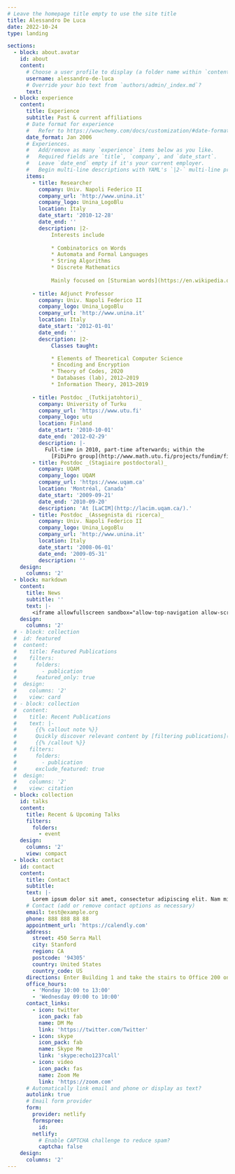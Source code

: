 ```yaml
---
# Leave the homepage title empty to use the site title
title: Alessandro De Luca
date: 2022-10-24
type: landing

sections:
  - block: about.avatar
    id: about
    content:
      # Choose a user profile to display (a folder name within `content/authors/`)
      username: alessandro-de-luca
      # Override your bio text from `authors/admin/_index.md`?
      text:
  - block: experience
    content:
      title: Experience
      subtitle: Past & current affiliations
      # Date format for experience
      #   Refer to https://wowchemy.com/docs/customization/#date-format
      date_format: Jan 2006
      # Experiences.
      #   Add/remove as many `experience` items below as you like.
      #   Required fields are `title`, `company`, and `date_start`.
      #   Leave `date_end` empty if it's your current employer.
      #   Begin multi-line descriptions with YAML's `|2-` multi-line prefix.
      items:
        - title: Researcher
          company: Univ. Napoli Federico II
          company_url: 'http://www.unina.it'
          company_logo: Unina_LogoBlu
          location: Italy
          date_start: '2010-12-28'
          date_end: ''
          description: |2-
              Interests include
              
              * Combinatorics on Words
              * Automata and Formal Languages
              * String Algorithms
              * Discrete Mathematics
              
              Mainly focused on [Sturmian words](https://en.wikipedia.org/wiki/Sturmian_word) and generalizations, periodicity, (pseudo-)palindromes…
          
        - title: Adjunct Professor
          company: Univ. Napoli Federico II
          company_logo: Unina_LogoBlu
          company_url: 'http://www.unina.it'
          location: Italy
          date_start: '2012-01-01'
          date_end: ''
          description: |2-
              Classes taught:

              * Elements of Theoretical Computer Science
              * Encoding and Encryption
              * Theory of Codes, 2020
              * Databases (lab), 2012–2019
              * Information Theory, 2013–2019
              
        - title: Postdoc _(Tutkijatohtori)_
          company: University of Turku
          company_url: 'https://www.utu.fi'
          company_logo: utu
          location: Finland
          date_start: '2010-10-01'
          date_end: '2012-02-29'
          description: |-
            Full-time in 2010, part-time afterwards; within the
              [FiDiPro group](http://www.math.utu.fi/projects/fundim/fidipro/).
        - title: Postdoc _(Stagiaire postdoctoral)_
          company: UQAM
          company_logo: UQAM
          company_url: 'https://www.uqam.ca'
          location: 'Montréal, Canada'
          date_start: '2009-09-21'
          date_end: '2010-09-20'
          description: 'At [LaCIM](http://lacim.uqam.ca/).'
        - title: Postdoc _(Assegnista di ricerca)_
          company: Univ. Napoli Federico II
          company_logo: Unina_LogoBlu
          company_url: 'http://www.unina.it'
          location: Italy
          date_start: '2008-06-01'
          date_end: '2009-05-31'
          description: ''
    design:
      columns: '2'
  - block: markdown
    content:
      title: News
      subtitle: ''
      text: |-
        <iframe allowfullscreen sandbox="allow-top-navigation allow-scripts allow-popups allow-popups-to-escape-sandbox" width="480" height="640" src="https://www.mastofeed.com/apiv2/feed?userurl=https%3A%2F%2Fmathstodon.xyz%2Fusers%2Ftao&theme=auto&size=100&header=true&replies=false&boosts=true"></iframe>
    design:
      columns: '2'
  # - block: collection
  #  id: featured
  #  content:
  #    title: Featured Publications
  #    filters:
  #      folders:
  #        - publication
  #      featured_only: true
  #  design:
  #    columns: '2'
  #    view: card
  # - block: collection
  #  content:
  #    title: Recent Publications
  #    text: |-
  #      {{% callout note %}}
  #      Quickly discover relevant content by [filtering publications](./publication/).
  #      {{% /callout %}}
  #    filters:
  #      folders:
  #        - publication
  #      exclude_featured: true
  #  design:
  #    columns: '2'
  #    view: citation
  - block: collection
    id: talks
    content:
      title: Recent & Upcoming Talks
      filters:
        folders:
          - event
    design:
      columns: '2'
      view: compact
  - block: contact
    id: contact
    content:
      title: Contact
      subtitle:
      text: |-
        Lorem ipsum dolor sit amet, consectetur adipiscing elit. Nam mi diam, venenatis ut magna et, vehicula efficitur enim.
      # Contact (add or remove contact options as necessary)
      email: test@example.org
      phone: 888 888 88 88
      appointment_url: 'https://calendly.com'
      address:
        street: 450 Serra Mall
        city: Stanford
        region: CA
        postcode: '94305'
        country: United States
        country_code: US
      directions: Enter Building 1 and take the stairs to Office 200 on Floor 2
      office_hours:
        - 'Monday 10:00 to 13:00'
        - 'Wednesday 09:00 to 10:00'
      contact_links:
        - icon: twitter
          icon_pack: fab
          name: DM Me
          link: 'https://twitter.com/Twitter'
        - icon: skype
          icon_pack: fab
          name: Skype Me
          link: 'skype:echo123?call'
        - icon: video
          icon_pack: fas
          name: Zoom Me
          link: 'https://zoom.com'
      # Automatically link email and phone or display as text?
      autolink: true
      # Email form provider
      form:
        provider: netlify
        formspree:
          id:
        netlify:
          # Enable CAPTCHA challenge to reduce spam?
          captcha: false
    design:
      columns: '2'
---
```


